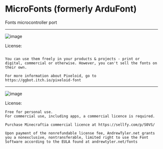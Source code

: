 # MicroFonts (formerly ArduFont)
Fonts microcontroller port

______
![image](https://user-images.githubusercontent.com/48630651/191002914-0690c4d0-5f6d-4a04-9531-84312c560243.png) 

License:
``` This font family are licensed under the SIL Open Font License, Version 1.1.

You can use them freely in your products & projects - print or digital, commercial or otherwise. However, you can't sell the fonts on their own.

For more information about Pixeloid, go to https://ggbot.itch.io/pixeloid-font 
```

___

![image](https://user-images.githubusercontent.com/48630651/191003939-fe473c9d-62ea-4533-908b-df4a788ebe65.png)

License:
``` 
Free for personal use.
For commercial use, including apps, a commercial licence is required.

Purchase Minecraftia commercial licence at https://sellfy.com/p/S0VS/

Upon payment of the nonrefundable license fee, AndrewTyler.net grants you a nonexclusive, nontransferable, limited right to use the Font Software according to the EULA found at andrewtyler.net/fonts
```
